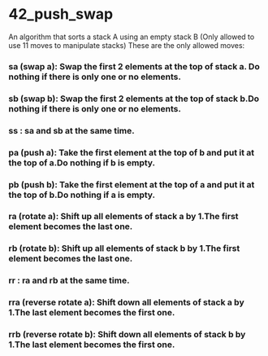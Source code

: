 # 42_push_swap
An algorithm that sorts a stack A using an empty stack B (Only allowed to use 11 moves to manipulate stacks)
These are the only allowed moves:
### sa (swap a): Swap the first 2 elements at the top of stack a. Do nothing if there is only one or no elements.
### sb (swap b): Swap the first 2 elements at the top of stack b.Do nothing if there is only one or no elements.
### ss : sa and sb at the same time.
### pa (push a): Take the first element at the top of b and put it at the top of a.Do nothing if b is empty.
### pb (push b): Take the first element at the top of a and put it at the top of b.Do nothing if a is empty.
### ra (rotate a): Shift up all elements of stack a by 1.The first element becomes the last one.
### rb (rotate b): Shift up all elements of stack b by 1.The first element becomes the last one.
### rr : ra and rb at the same time.
### rra (reverse rotate a): Shift down all elements of stack a by 1.The last element becomes the first one.
### rrb (reverse rotate b): Shift down all elements of stack b by 1.The last element becomes the first one.
